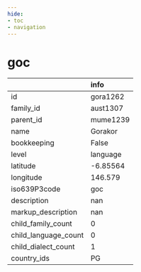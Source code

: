 ```yaml
---
hide:
- toc
- navigation
---
```

# goc
|                      | info     |
|:---------------------|:---------|
| id                   | gora1262 |
| family_id            | aust1307 |
| parent_id            | mume1239 |
| name                 | Gorakor  |
| bookkeeping          | False    |
| level                | language |
| latitude             | -6.85564 |
| longitude            | 146.579  |
| iso639P3code         | goc      |
| description          | nan      |
| markup_description   | nan      |
| child_family_count   | 0        |
| child_language_count | 0        |
| child_dialect_count  | 1        |
| country_ids          | PG       |